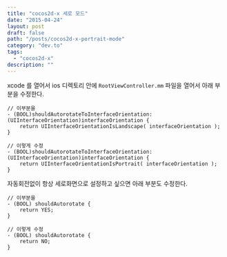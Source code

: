```yaml
---
title: "cocos2d-x 세로 모드"
date: "2015-04-24"
layout: post
draft: false
path: "/posts/cocos2d-x-portrait-mode"
category: "dev.to"
tags: 
  - "cocos2d-x"
description: ""  
---
```


xcode 를 열어서 ios 디렉토리 안에 `RootViewController.mm` 파일을 열어서 아래 부분을 수정한다.

```objc
// 이부분을
- (BOOL)shouldAutorotateToInterfaceOrientation:(UIInterfaceOrientation)interfaceOrientation {
    return UIInterfaceOrientationIsLandscape( interfaceOrientation );
}

// 이렇게 수정
- (BOOL)shouldAutorotateToInterfaceOrientation:(UIInterfaceOrientation)interfaceOrientation {
    return UIInterfaceOrientationIsPortrait( interfaceOrientation );
}
```

자동회전없이 항상 세로화면으로 설정하고 싶으면 아래 부분도 수정한다.

```objc
// 이부분을
- (BOOL) shouldAutorotate {
    return YES;
}

// 이렇게 수정
- (BOOL) shouldAutorotate {
    return NO;
}
```
